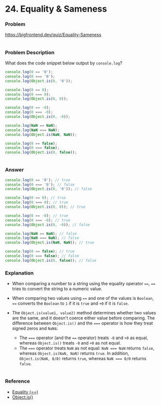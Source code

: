 # 24. Equality & Sameness

### Problem

https://bigfrontend.dev/quiz/Equality-Sameness

#

### Problem Description

What does the code snippet below output by `console.log`?

```js
console.log(0 == '0');
console.log(0 === '0');
console.log(Object.is(0, '0'));

console.log(0 == 0);
console.log(0 === 0);
console.log(Object.is(0, 0));

console.log(0 == -0);
console.log(0 === -0);
console.log(Object.is(0, -0));

console.log(NaN == NaN);
console.log(NaN === NaN);
console.log(Object.is(NaN, NaN));

console.log(0 == false);
console.log(0 === false);
console.log(Object.is(0, false));
```

#

### Answer

```js
console.log(0 == '0'); // true
console.log(0 === '0'); // false
console.log(Object.is(0, '0')); // false

console.log(0 == 0); // true
console.log(0 === 0); // true
console.log(Object.is(0, 0)); // true

console.log(0 == -0); // true
console.log(0 === -0); // true
console.log(Object.is(0, -0)); // false

console.log(NaN == NaN); // false
console.log(NaN === NaN); // false
console.log(Object.is(NaN, NaN)); // true

console.log(0 == false); // true
console.log(0 === false); // false
console.log(Object.is(0, false)); // false
```

### Explanation

- When comparing a number to a string using the equality operator `==`, `==` tries to convert the string to a numeric value.

- When comparing two values using `==` and one of the values is `Boolean`, `==` converts the `Boolean` to `1` if it is `true` and `+0` if it is `false`.

- The `Object.is(value1, value2)` method determines whether two values are the same, and it doesn't coerce either value before comparing. The difference between `Object.is()` and the `===` operator is how they treat signed zeros and `NaN`s:
  - The `===` operator (and the `==` operator) treats `-0` and `+0` as equal, whereas `Object.is()` treats `-0` and `+0` as not equal.
  - The `===` operator treats `NaN` as not equal: `NaN === NaN` returns `false`, whereas `Object.is(NaN, NaN)` returns `true`. In addition, `Object.is(NaN, 0/0)` returns `true`, whereas
    `NaN === 0/0` returns `false`.

#

### Reference

- [Equality (==)](https://developer.mozilla.org/en-US/docs/Web/JavaScript/Reference/Operators/Equality)
- [Object.is()](https://developer.mozilla.org/en-US/docs/Web/JavaScript/Reference/Global_Objects/Object/is)
